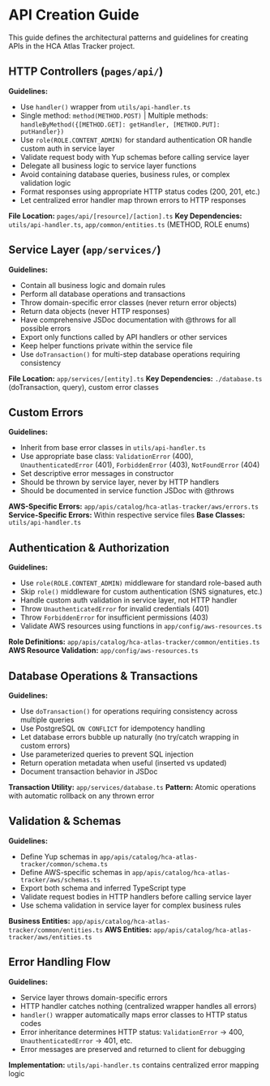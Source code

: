 # API Creation Guide

This guide defines the architectural patterns and guidelines for creating APIs in the HCA Atlas Tracker project.

## HTTP Controllers (`pages/api/`)

**Guidelines:**

- Use `handler()` wrapper from `utils/api-handler.ts`
- Single method: `method(METHOD.POST)` | Multiple methods: `handleByMethod({[METHOD.GET]: getHandler, [METHOD.PUT]: putHandler})`
- Use `role(ROLE.CONTENT_ADMIN)` for standard authentication OR handle custom auth in service layer
- Validate request body with Yup schemas before calling service layer
- Delegate all business logic to service layer functions
- Avoid containing database queries, business rules, or complex validation logic
- Format responses using appropriate HTTP status codes (200, 201, etc.)
- Let centralized error handler map thrown errors to HTTP responses

**File Location:** `pages/api/[resource]/[action].ts`
**Key Dependencies:** `utils/api-handler.ts`, `app/common/entities.ts` (METHOD, ROLE enums)

## Service Layer (`app/services/`)

**Guidelines:**

- Contain all business logic and domain rules
- Perform all database operations and transactions
- Throw domain-specific error classes (never return error objects)
- Return data objects (never HTTP responses)
- Have comprehensive JSDoc documentation with @throws for all possible errors
- Export only functions called by API handlers or other services
- Keep helper functions private within the service file
- Use `doTransaction()` for multi-step database operations requiring consistency

**File Location:** `app/services/[entity].ts`
**Key Dependencies:** `./database.ts` (doTransaction, query), custom error classes

## Custom Errors

**Guidelines:**

- Inherit from base error classes in `utils/api-handler.ts`
- Use appropriate base class: `ValidationError` (400), `UnauthenticatedError` (401), `ForbiddenError` (403), `NotFoundError` (404)
- Set descriptive error messages in constructor
- Should be thrown by service layer, never by HTTP handlers
- Should be documented in service function JSDoc with @throws

**AWS-Specific Errors:** `app/apis/catalog/hca-atlas-tracker/aws/errors.ts`
**Service-Specific Errors:** Within respective service files
**Base Classes:** `utils/api-handler.ts`

## Authentication & Authorization

**Guidelines:**

- Use `role(ROLE.CONTENT_ADMIN)` middleware for standard role-based auth
- Skip `role()` middleware for custom authentication (SNS signatures, etc.)
- Handle custom auth validation in service layer, not HTTP handler
- Throw `UnauthenticatedError` for invalid credentials (401)
- Throw `ForbiddenError` for insufficient permissions (403)
- Validate AWS resources using functions in `app/config/aws-resources.ts`

**Role Definitions:** `app/apis/catalog/hca-atlas-tracker/common/entities.ts`
**AWS Resource Validation:** `app/config/aws-resources.ts`

## Database Operations & Transactions

**Guidelines:**

- Use `doTransaction()` for operations requiring consistency across multiple queries
- Use PostgreSQL `ON CONFLICT` for idempotency handling
- Let database errors bubble up naturally (no try/catch wrapping in custom errors)
- Use parameterized queries to prevent SQL injection
- Return operation metadata when useful (inserted vs updated)
- Document transaction behavior in JSDoc

**Transaction Utility:** `app/services/database.ts`
**Pattern:** Atomic operations with automatic rollback on any thrown error

## Validation & Schemas

**Guidelines:**

- Define Yup schemas in `app/apis/catalog/hca-atlas-tracker/common/schema.ts`
- Define AWS-specific schemas in `app/apis/catalog/hca-atlas-tracker/aws/schemas.ts`
- Export both schema and inferred TypeScript type
- Validate request bodies in HTTP handlers before calling service layer
- Use schema validation in service layer for complex business rules

**Business Entities:** `app/apis/catalog/hca-atlas-tracker/common/entities.ts`
**AWS Entities:** `app/apis/catalog/hca-atlas-tracker/aws/entities.ts`

## Error Handling Flow

**Guidelines:**

- Service layer throws domain-specific errors
- HTTP handler catches nothing (centralized wrapper handles all errors)
- `handler()` wrapper automatically maps error classes to HTTP status codes
- Error inheritance determines HTTP status: `ValidationError` → 400, `UnauthenticatedError` → 401, etc.
- Error messages are preserved and returned to client for debugging

**Implementation:** `utils/api-handler.ts` contains centralized error mapping logic
